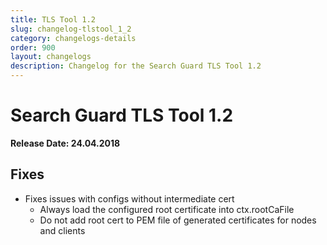 ```yaml
---
title: TLS Tool 1.2
slug: changelog-tlstool_1_2
category: changelogs-details
order: 900
layout: changelogs
description: Changelog for the Search Guard TLS Tool 1.2
---
```


<!---
Copryight 2010 floragunn GmbH
-->

# Search Guard TLS Tool 1.2

**Release Date: 24.04.2018**

## Fixes

* Fixes issues with configs without intermediate cert
  * Always load the configured root certificate into ctx.rootCaFile
  * Do not add root cert to PEM file of generated certificates for nodes
and clients
